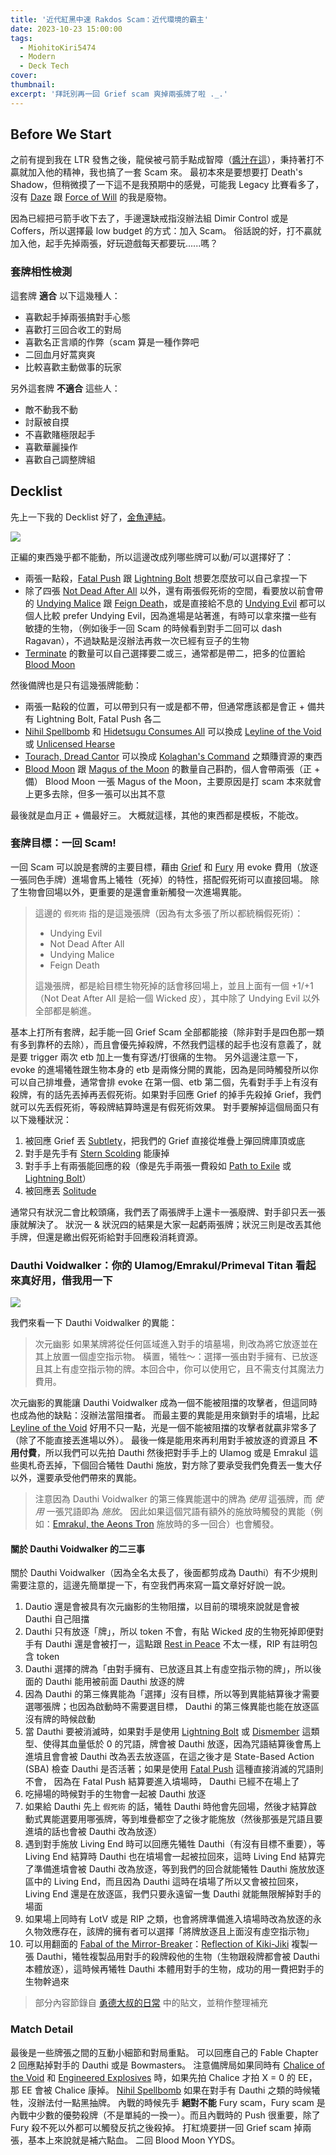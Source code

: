 ```yaml
---
title: '近代紅黑中速 Rakdos Scam：近代環境的霸主'
date: 2023-10-23 15:00:00
tags:
  - MiohitoKiri5474
  - Modern
  - Deck Tech
cover:
thumbnail:
excerpt: '拜託別再一回 Grief scam 爽掉兩張牌了啦 ._.'
---
```


## Before We Start

之前有提到我在 LTR 發售之後，龍侯被弓箭手點成智障（[醬汁在這](/Modern-Mono-Black-Coffers)），秉持著打不贏就加入他的精神，我也搞了一套 Scam 來。
最初本來是要想要打 Death's Shadow，但稍微摸了一下這不是我預期中的感覺，可能我 Legacy 比賽看多了，沒有 [Daze](https://cards.scryfall.io/large/front/d/0/d03bff25-0d5e-4dcf-8d75-6df846afea3b.jpg?1562632115) 跟 [Force of Will](https://cards.scryfall.io/large/front/9/a/9a879b60-4381-447d-8a5a-8e0b6a1d49ca.jpg?1562769672) 的我是廢物。

因為已經把弓箭手收下去了，手邊還缺戒指沒辦法組 Dimir Control 或是 Coffers，所以選擇最 low budget 的方式：加入 Scam。
俗話說的好，打不贏就加入他，起手先掉兩張，好玩遊戲每天都要玩......嗎？

### 套牌相性檢測

這套牌 **適合** 以下這幾種人：
* 喜歡起手掉兩張搞對手心態
* 喜歡打三回合收工的對局
* 喜歡名正言順的作弊（scam 算是一種作弊吧
* 二回血月好蒿爽爽
* 比較喜歡主動做事的玩家

另外這套牌 **不適合** 這些人：
* 敵不動我不動
* 討厭被自摸
* 不喜歡賭極限起手
* 喜歡華麗操作
* 喜歡自己調整牌組


## Decklist

先上一下我的 Decklist 好了，[金魚連結](https://www.mtggoldfish.com/deck/5855475#paper)。

![](/images/Modern-Rakdos-Scam/decklist.png)

正編的東西幾乎都不能動，所以這邊改成列哪些牌可以動/可以選擇好了：
* 兩張一點殺，[Fatal Push](https://cards.scryfall.io/large/front/6/e/6e9d8fe4-fd9b-4923-92bf-7dd6b8fa02e7.jpg?1598304715) 跟 [Lightning Bolt](https://cards.scryfall.io/large/front/f/2/f29ba16f-c8fb-42fe-aabf-87089cb214a7.jpg?1673147852) 想要怎麼放可以自己拿捏一下
* 除了四張 [Not Dead After All](https://cards.scryfall.io/large/front/d/0/d01a2b68-efe6-4027-846d-db7b19d9eef6.jpg?1692937773) 以外，還有兩張假死術的空間，看要放以前會帶的 [Undying Malice](https://cards.scryfall.io/large/front/8/e/8eb38041-043a-4b18-9d9a-f1283684e8f1.jpg?1643590441) 跟 [Feign Death](https://cards.scryfall.io/large/front/3/2/32af7061-fca6-4a06-be3c-01881e6b96f7.jpg?1627704817)，或是直接給不息的 [Undying Evil](https://cards.scryfall.io/large/front/3/2/325f2243-54fd-484b-a742-166cea7ec179.jpg?1562906805) 都可以
個人比較 prefer Undying Evil，因為進場是站著進，有時可以拿來擋一些有敏捷的生物，（例如後手一回 Scam 的時候看到對手二回可以 dash Ragavan），不過缺點是沒辦法再救一次已經有豆子的生物
* [Terminate](https://cards.scryfall.io/large/front/0/4/0476ea45-ee6d-41c6-93b8-50f92cb37b78.jpg?1673305697) 的數量可以自己選擇要二或三，通常都是帶二，把多的位置給 [Blood Moon](https://cards.scryfall.io/large/front/d/0/d072e9ca-aae7-45dc-8025-3ce590bae63f.jpg?1599706217)

然後備牌也是只有這幾張牌能動：
* 兩張一點殺的位置，可以帶到只有一或是都不帶，但通常應該都是會正 + 備共有 Lightning Bolt, Fatal Push 各二
* [Nihil Spellbomb](https://cards.scryfall.io/large/front/e/5/e5892a23-efae-4731-9b8f-41c87960fe93.jpg?1562442193) 和 [Hidetsugu Consumes All](https://cards.scryfall.io/large/front/8/e/8e910464-329a-4de1-930a-be85b1956676.jpg?1656453394) 可以換成 [Leyline of the Void](https://cards.scryfall.io/large/front/0/4/04d5d429-e0c6-42cc-a477-da7dabb1c295.jpg?1592516724) 或 [Unlicensed Hearse](https://cards.scryfall.io/large/front/9/3/93ee60f7-31dd-4bc6-b71f-57a1a0d19d20.jpg?1664414360)
* [Tourach, Dread Cantor](https://cards.scryfall.io/large/front/f/3/f3526751-0101-4d91-a496-c53cd92326e0.jpg?1692254158) 可以換成 [Kolaghan's Command](https://cards.scryfall.io/large/front/a/0/a0dab027-a475-481b-b012-b6a76e21e494.jpg?1673148845) 之類賺資源的東西
* [Blood Moon](https://cards.scryfall.io/large/front/d/0/d072e9ca-aae7-45dc-8025-3ce590bae63f.jpg?1599706217) 跟 [Magus of the Moon](https://cards.scryfall.io/large/front/7/c/7c9bd75c-9606-4607-bfa6-d6acdee12820.jpg?1619397276) 的數量自己斟酌，個人會帶兩張（正 + 備） Blood Moon 一張 Magus of the Moon，主要原因是打 scam 本來就會上更多去除，但多一張可以出其不意

最後就是血月正 + 備最好三。
大概就這樣，其他的東西都是模板，不能改。

### 套牌目標：一回 Scam!

一回 Scam 可以說是套牌的主要目標，藉由 [Grief](https://cards.scryfall.io/large/front/e/6/e6befbc4-1320-4f26-bd9f-b1814fedda10.jpg?1626095577) 和 [Fury](https://cards.scryfall.io/large/front/b/d/bd281158-8180-40b9-a5b7-03cfc712d81a.jpg?1626096626) 用 evoke 費用（放逐一張同色手牌）進場會馬上犧牲（死掉）的特性，搭配假死術可以直接回場。
除了生物會回場以外，更重要的是還會重新觸發一次進場異能。

> 這邊的 `假死術` 指的是這幾張牌（因為有太多張了所以都統稱假死術）：
> * Undying Evil
> * Not Dead After All
> * Undying Malice
> * Feign Death
> 
> 這幾張牌，都是給目標生物死掉的話會移回場上，並且上面有一個 +1/+1 （Not Deat After All 是給一個 Wicked 皮），其中除了 Undying Evil 以外全部都是躺進。

基本上打所有套牌，起手能一回 Grief Scam 全部都能接（除非對手是四色那一類有多到靠杯的去除），而且會優先掉殺牌，不然我們這樣的起手也沒有意義了，就是要 trigger 兩次 etb 加上一隻有穿透/打很痛的生物。
另外這邊注意一下，evoke 的進場犧牲跟生物本身的 etb 是兩條分開的異能，因為是同時觸發所以你可以自己排堆疊，通常會排 evoke 在第一個、etb 第二個，先看對手手上有沒有殺牌，有的話先丟掉再丟假死術。如果對手回應 Grief 的掉手先殺掉 Grief，我們就可以先丟假死術，等殺牌結算時還是有假死術效果。
對手要解掉這個局面只有以下幾種狀況：
1. 被回應 Grief 丟 [Subtlety](https://cards.scryfall.io/large/front/7/0/701256d5-1389-48b7-9581-d6037209bd06.jpg?1626095059)，把我們的 Grief 直接從堆疊上彈回牌庫頂或底
2. 對手是先手有 [Stern Scolding](https://cards.scryfall.io/large/front/3/c/3ca1e1de-b916-445f-b3b2-0f4d0cc7ceeb.jpg?1686968311) 能康掉
3. 對手手上有兩張能回應的殺（像是先手兩張一費殺如 [Path to Exile](https://cards.scryfall.io/large/front/4/9/4970389b-08f4-4a15-a128-954b072a8137.jpg?1689995937) 或 [Lightning Bolt](https://cards.scryfall.io/large/front/f/2/f29ba16f-c8fb-42fe-aabf-87089cb214a7.jpg?1673147852)）
4. 被回應丟 [Solitude](https://cards.scryfall.io/large/front/4/7/47a6234f-309f-4e03-9263-66da48b57153.jpg?1626094105)

通常只有狀況二會比較頭痛，我們丟了兩張牌手上還卡一張廢牌、對手卻只丟一張康就解決了。
狀況一 & 狀況四的結果是大家一起虧兩張牌；狀況三則是改丟其他手牌，但還是繳出假死術給對手回應殺消耗資源。

### Dauthi Voidwalker：你的 Ulamog/Emrakul/Primeval Titan 看起來真好用，借我用一下

![](https://cards.scryfall.io/large/front/d/c/dce5db87-4a78-4b8d-b5c2-918ccd1ba4e3.jpg?1626095427)

我們來看一下 Dauthi Voidwalker 的異能：

> 次元幽影
> 如果某牌將從任何區域進入對手的墳墓場，則改為將它放逐並在其上放置一個虛空指示物。
> 橫置，犧牲～：選擇一張由對手擁有、已放逐且其上有虛空指示物的牌。本回合中，你可以使用它，且不需支付其魔法力費用。

次元幽影的異能讓 Dauthi Voidwalker 成為一個不能被阻擋的攻擊者，但這同時也成為他的缺點：沒辦法當阻擋者。
而最主要的異能是用來鎖對手的墳場，比起 [Leyline of the Void](https://cards.scryfall.io/large/front/0/4/04d5d429-e0c6-42cc-a477-da7dabb1c295.jpg?1592516724) 好用不只一點，光是一個不能被阻擋的攻擊者就贏非常多了（除了不能直接丟進場以外）。
最後一條是能用來再利用對手被放逐的資源且 **不用付費**，所以我們可以先拍 Dauthi 然後把對手手上的 Ulamog 或是 Emrakul 這些奧札奇丟掉，下個回合犧牲 Dauthi 施放，對方除了要承受我們免費丟一隻大仔以外，還要承受他們帶來的異能。

> 注意因為 Dauthi Voidwalker 的第三條異能選中的牌為 *使用* 這張牌，而 *使用* 一張咒語即為 *施放*。
> 因此如果這個咒語有額外的施放時觸發的異能（例如：[Emrakul, the Aeons Tron](https://cards.scryfall.io/large/front/2/4/249db4d4-2542-47ee-a216-e13ffbc2319c.jpg?1673146896) 施放時的多一回合）也會觸發。

#### 關於 Dauthi Voidwalker 的二三事

關於 Dauthi Voidwalker（因為全名太長了，後面都剪成為 Dauthi）有不少規則需要注意的，這邊先簡單提一下，有空我們再來寫一篇文章好好說一說。
1. Dautio 還是會被具有次元幽影的生物阻擋，以目前的環境來說就是會被 Dauthi 自己阻擋
2. Dauthi 只有放逐「牌」，所以 token 不會，有貼 Wicked 皮的生物死掉即便對手有 Dauthi 還是會被打一，這點跟 [Rest in Peace](https://cards.scryfall.io/large/front/9/f/9f2b39be-0fec-4647-ade1-8e1626dc5470.jpg?1562439074) 不太一樣，RIP 有註明包含 token
3. Dauthi 選擇的牌為「由對手擁有、已放逐且其上有虛空指示物的牌」，所以後面的 Dauthi 能用被前面 Dauthi 放逐的牌
4. 因為 Dauthi 的第三條異能為「選擇」沒有目標，所以等到異能結算後才需要選哪張牌；也因為啟動時不需要選目標， Dauthi 的第三條異能也能在放逐區沒有牌的時候啟動
5. 當 Dauthi 要被消滅時，如果對手是使用 [Lightning Bolt](https://cards.scryfall.io/large/front/f/2/f29ba16f-c8fb-42fe-aabf-87089cb214a7.jpg?1673147852) 或 [Dismember](https://cards.scryfall.io/large/front/3/d/3d286cf6-3e16-4941-9326-1818b1e06d69.jpg?1562261132) 這類型、使得其血量低於 0 的咒語，牌會被 Dauthi 放逐，因為咒語結算後會馬上進墳且會會被 Dauthi 改為丟去放逐區，在這之後才是 State-Based Action (SBA) 檢查 Dauthi 是否活著；如果是使用 [Fatal Push](https://cards.scryfall.io/large/front/6/e/6e9d8fe4-fd9b-4923-92bf-7dd6b8fa02e7.jpg?1598304715) 這種直接消滅的咒語則不會， 因為在 Fatal Push 結算要進入墳場時， Dauthi 已經不在場上了
6. 吃掃場的時候對手的生物會一起被 Dauthi 放逐
7. 如果給 Dauthi 先上 `假死術` 的話，犧牲 Dauthi 時他會先回場，然後才結算啟動式異能選要用哪張牌，等到堆疊都空了之後才能施放（然後那張是咒語且要進墳的話也會被 Dauthi 改為放逐）
8. 遇到對手施放 Living End 時可以回應先犧牲 Dauthi（有沒有目標不重要），等 Living End 結算時 Dauthi 也在墳場會一起被拉回來，這時 Living End 結算完了準備進墳會被 Dauthi 改為放逐，等到我們的回合就能犧牲 Dauthi 施放放逐區中的 Living End，而且因為 Dauthi 這時在墳場了所以又會被拉回來，Living End 還是在放逐區，我們只要永遠留一隻 Dauthi 就能無限解掉對手的場面
9. 如果場上同時有 LotV 或是 RIP 之類，也會將牌準備進入墳場時改為放逐的永久物效應存在，該牌的擁有者可以選擇「將牌放逐且上面沒有虛空指示物」
10. 可以用翻面的 [Fabal of the Mirror-Breaker](https://cards.scryfall.io/large/front/2/4/24c0d87b-0049-4beb-b9cb-6f813b7aa7dc.jpg?1691108103)：[Reflection of Kiki-Jiki](https://cards.scryfall.io/large/back/2/4/24c0d87b-0049-4beb-b9cb-6f813b7aa7dc.jpg?1691108103) 複製一張 Dauthi，犧牲複製品用對手的殺牌殺他的生物（生物跟殺牌都會被 Dauthi 本體放逐），這時候再犧牲 Dauthi 本體用對手的生物，成功的用一費把對手的生物幹過來

> 部分內容節錄自 [勇德大叔的日常](https://www.facebook.com/photo?fbid=754063370067489&set=a.436238101850019) 中的貼文，並稍作整理補充


### Match Detail

最後是一些牌張之間的互動小細節和對局重點。
可以回應自己的 Fable Chapter 2 回應點掉對手的 Dauthi 或是 Bowmasters。
注意備牌局如果同時有 [Chalice of the Void](https://cards.scryfall.io/large/front/1/f/1f0d2e8e-c8f2-4b31-a6ba-6283fc8740d4.jpg?1562433485) 和 [Engineered Explosives](https://cards.scryfall.io/large/front/4/2/420bf1e9-f2ec-4dff-b540-e64de71e58be.jpg?1599709112) 時，如果先拍 Chalice 才拍 X = 0 的 EE，那 EE 會被 Chalice 康掉。
[Nihil Spellbomb](https://cards.scryfall.io/large/front/e/5/e5892a23-efae-4731-9b8f-41c87960fe93.jpg?1562442193) 如果在對手有 Dauthi 之類的時候犧牲，沒辦法付一點黑抽牌。
內戰的時候先手 **絕對不能** Fury scam，Fury scam 是內戰中少數的優勢殺牌（不是單純的一換一）。而且內戰時的 Push 很重要，除了 Fury 殺不死以外都可以觸發反抗之後殺掉。
打紅燒要拼一回 Grief scam 掉兩張，基本上來說就是補六點血。
二回 Blood Moon YYDS。

